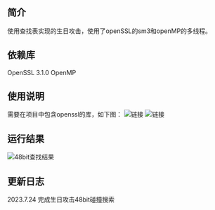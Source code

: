 ## 简介
使用查找表实现的生日攻击，使用了openSSL的sm3和openMP的多线程。

## 依赖库
OpenSSL 3.1.0
OpenMP 

## 使用说明
需要在项目中包含openssl的库，如下图：
![链接](https://github.com/snipernan/SDU23-CryptoRepo/blob/main/Project1%3A%20implement%20the%20na%C3%AFve%20birthday%20attack%20of%20reduced%20SM3/figure/1.png)
![链接](https://github.com/snipernan/SDU23-CryptoRepo/blob/main/Project1%3A%20implement%20the%20na%C3%AFve%20birthday%20attack%20of%20reduced%20SM3/figure/2.png)

## 运行结果
![48bit查找结果](https://github.com/snipernan/SDU23-CryptoRepo/blob/main/Project1%3A%20implement%20the%20na%C3%AFve%20birthday%20attack%20of%20reduced%20SM3/figure/3.png)

## 更新日志
2023.7.24 完成生日攻击48bit碰撞搜索
